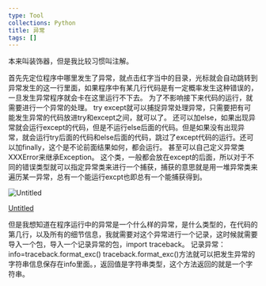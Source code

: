 ```yaml
---
type: Tool
collections: Python
title: 异常
tags: []
---
```


本来叫装饰器，但是我比较习惯叫注解。

首先先定位程序中哪里发生了异常，就点击红字当中的目录，光标就会自动跳转到异常发生的这一行里面，如果程序中有某几行代码是有一定概率发生这种错误的，一旦发生异常程序就会卡在这里运行不下去。 为了不影响接下来代码的运行，就需要进行一个异常的处理。 try except就可以捕捉异常处理异常，只需要把有可能发生异常的代码放进try和except之间，就可以了。 还可以加else，如果出现异常就会运行except的代码，但是不运行else后面的代码。但是如果没有出现异常，就会运行try后面的代码和else后面的代码，跳过了except代码的运行。还可以加finally，这个是不论前面结果如何，都会运行。 甚至可以自己定义异常类XXXError来继承Exception。 这个类，一般都会放在except的后面，所以对于不同的错误类型就可以指定异常类来进行一个捕获，捕获的意思就是用一堆异常类来遍历某一异常，总有一个能运行excpt也即总有一个能捕获得到。

![Untitled](https://s3-us-west-2.amazonaws.com/secure.notion-static.com/3c6b673c-83a4-4060-8a03-afc104af4ecc/Untitled.png)

[Untitled](Images/Untitled.md)

但是我想知道在程序运行中的异常是一个什么样的异常，是什么类型的，在代码的第几行，以及所有的细节信息，我就需要对这个异常进行一个记录，这时候就需要导入一个包，导入一个记录异常的包，import traceback。 记录异常： info=traceback.format_exc() traceback.format_exc()方法就可以把发生异常的字符串信息保存在info里面。，返回值是字符串类型，这个方法返回的就是一个字符串。

